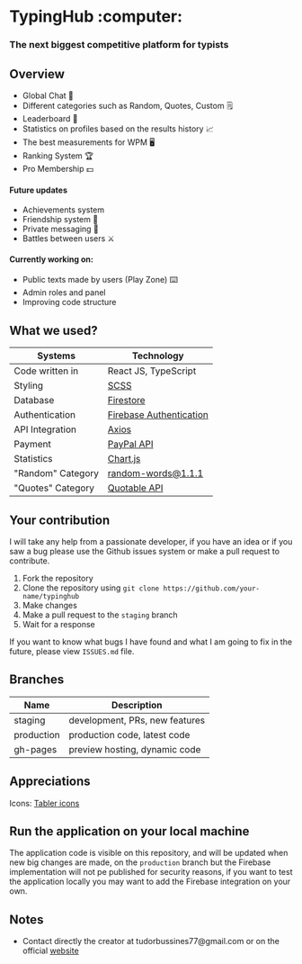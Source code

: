 <h1>TypingHub  :computer:</h1>

<h3>The next biggest competitive platform for typists</h3>

<h2>Overview</h2>
<ul>
  <li>Global Chat 💬</li>
  <li>Different categories such as Random, Quotes, Custom 🗒️</li>
  <li>Leaderboard 🥇</li>
  <li>Statistics on profiles based on the results history 📈</li>
  <li>The best measurements for WPM 🖥️</li>
  <li>Ranking System 🏆</li>
  <li>Pro Membership 💵</li>
</ul>

<h4>Future updates</h4>
 <ul>
  <li>Achievements system</li>
  <li>Friendship system 👥</li>
  <li>Private messaging 💬</li>
  <li>Battles between users ⚔️</li>
 </ul>
 
 <h4>Currently working on:</h4>
 <ul>
  <li>Public texts made by users (Play Zone) ⌨️ </li>
  <li>Admin roles and panel</li>
  <li>Improving code structure</li>
 </ul>

<h2>What we used?</h2>
 
Systems | Technology |
--- | --- |
Code written in | React JS, TypeScript |
Styling | <a href="https://sass-lang.com/">SCSS</a> |
Database | <a href="https://firebase.google.com/products/firestore?gclsrc=aw.ds&&gclid=CjwKCAjwjuqDBhAGEiwAdX2cj176-nUTTsDmeNdVaIr0RTiDEdkeq5e1lg8-DECHW-speethaR_E5xoCUvEQAvD_BwE">Firestore</a> |
Authentication | <a href="https://firebase.google.com/products/auth?gclsrc=aw.ds&&gclid=CjwKCAjwjuqDBhAGEiwAdX2cj6SlbfZy3EHkDI2twl3K7DvHJ1Sr6i0VxZcnXNnsgVFMRGQNxzmYkxoC0hYQAvD_BwE">Firebase Authentication</a> |
API Integration | <a href="https://github.com/axios/axios">Axios</a> |
Payment | <a href="https://developer.paypal.com/docs/api/payments/v1/">PayPal API</a> |
Statistics | <a href="https://www.chartjs.org/">Chart.js</a> |
"Random" Category | <a href="https://www.npmjs.com/package/random-words">random-words@1.1.1</a> | 
"Quotes" Category | <a href="https://github.com/lukePeavey/quotable">Quotable API</a> |

<h2>Your contribution</h2>
I will take any help from a passionate developer, if you have an idea or if you saw a bug please use the Github issues system or make a pull request to contribute.

1. Fork the repository
2. Clone the repository using `git clone https://github.com/your-name/typinghub`
3. Make changes
4. Make a pull request to the `staging` branch
5. Wait for a response

If you want to know what bugs I have found and what I am going to fix in the future, please view `ISSUES.md` file.

<h2>Branches</h2>

Name | Description |
--- | --- |
staging | development, PRs, new features |
production | production code, latest code|
gh-pages | preview hosting, dynamic code |

<h2>Appreciations</h2>
Icons: <a href="https://tablericons.com/">Tabler icons</a>

<h2>Run the application on your local machine</h2>

The application code is visible on this repository, and will be updated when new big changes are made, on the `production` branch but the Firebase implementation will not pe published for security reasons, if you want to test the application locally you may want to add the Firebase integration on your own.

<h2>Notes</h2>
<ul>
 <li>Contact directly the creator at tudorbussines77@gmail.com or on the official <a href="https://tudorale.github.io/portfolio/">website</a></li>
</ul>
